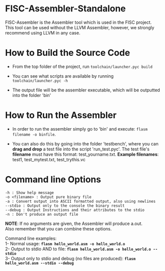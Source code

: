 # FISC-Assembler-Standalone
FISC-Assembler is the Assembler tool which is used in the FISC project.  
This tool can be used without the LLVM Assembler, however, we strongly recommend using LLVM in any case. 

# How to Build the Source Code
* From the top folder of the project, run `toolchain/launcher.pyc build`

* You can see what scripts are available by running `toolchain/launcher.pyc -h`

* The output file will be the assembler executable, which will be outputted into the folder 'bin'

# How to Run the Assembler

* In order to run the assembler simply go to 'bin' and execute:
 `flasm filename -o binfile`.

* You can also do this by going into the folder 'testbench', where you can **drag and drop** a test file into the script 'run_test.pyc'. The test file's **filename** must have this format: test_yourname.txt.
**Example filenames**: test1, test_mytest.txt, test_trythis.vc

# Command line Options
`-h : Show help message`  
`-o <filename> : Output pure binary file`  
`-a : Convert output into ASCII formatted output, also using newlines`  
`--stdio : Output only to the console the binary result`  
`--debug : Output Instructions and their attributes to the stdio`  
`-n : Don't produce an output file`  
  
**NOTE**: If no arguments are given, the Assembler will produce a.out.  
Also remember that you can combine these options.

Command line examples:  
1- Normal usage: **`flasm hello_world.asm -o hello_world.o`**  
2- Output to stdio AND to file: **`flasm hello_world.asm -o hello_world.o --stdio`**  
3- Output only to stdio and debug (no files are produced): **`flasm hello_world.asm --stdio --debug`**  
